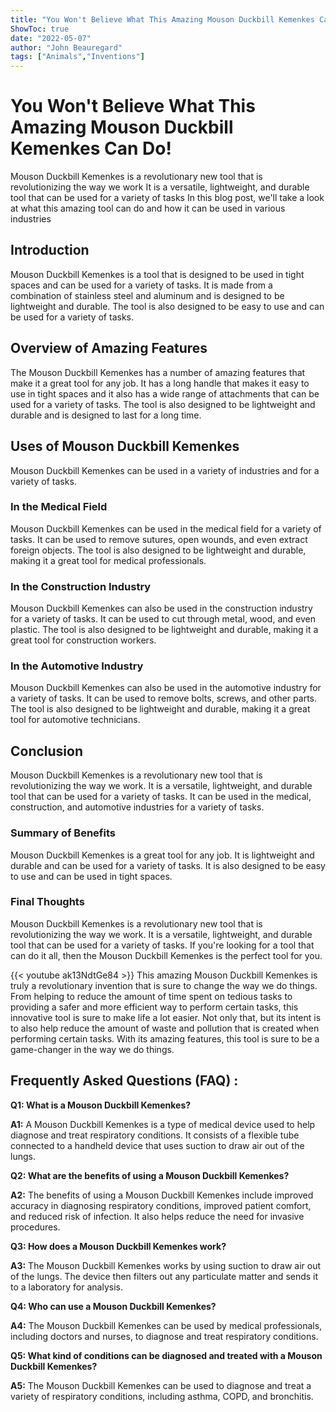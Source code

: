 ```yaml
---
title: "You Won't Believe What This Amazing Mouson Duckbill Kemenkes Can Do!"
ShowToc: true 
date: "2022-05-07"
author: "John Beauregard" 
tags: ["Animals","Inventions"]
---
```

# You Won't Believe What This Amazing Mouson Duckbill Kemenkes Can Do!

Mouson Duckbill Kemenkes is a revolutionary new tool that is revolutionizing the way we work It is a versatile, lightweight, and durable tool that can be used for a variety of tasks In this blog post, we'll take a look at what this amazing tool can do and how it can be used in various industries

## Introduction

Mouson Duckbill Kemenkes is a tool that is designed to be used in tight spaces and can be used for a variety of tasks. It is made from a combination of stainless steel and aluminum and is designed to be lightweight and durable. The tool is also designed to be easy to use and can be used for a variety of tasks. 

## Overview of Amazing Features

The Mouson Duckbill Kemenkes has a number of amazing features that make it a great tool for any job. It has a long handle that makes it easy to use in tight spaces and it also has a wide range of attachments that can be used for a variety of tasks. The tool is also designed to be lightweight and durable and is designed to last for a long time.

## Uses of Mouson Duckbill Kemenkes

Mouson Duckbill Kemenkes can be used in a variety of industries and for a variety of tasks. 

### In the Medical Field

Mouson Duckbill Kemenkes can be used in the medical field for a variety of tasks. It can be used to remove sutures, open wounds, and even extract foreign objects. The tool is also designed to be lightweight and durable, making it a great tool for medical professionals. 

### In the Construction Industry

Mouson Duckbill Kemenkes can also be used in the construction industry for a variety of tasks. It can be used to cut through metal, wood, and even plastic. The tool is also designed to be lightweight and durable, making it a great tool for construction workers. 

### In the Automotive Industry

Mouson Duckbill Kemenkes can also be used in the automotive industry for a variety of tasks. It can be used to remove bolts, screws, and other parts. The tool is also designed to be lightweight and durable, making it a great tool for automotive technicians. 

## Conclusion

Mouson Duckbill Kemenkes is a revolutionary new tool that is revolutionizing the way we work. It is a versatile, lightweight, and durable tool that can be used for a variety of tasks. It can be used in the medical, construction, and automotive industries for a variety of tasks. 

### Summary of Benefits

Mouson Duckbill Kemenkes is a great tool for any job. It is lightweight and durable and can be used for a variety of tasks. It is also designed to be easy to use and can be used in tight spaces. 

### Final Thoughts

Mouson Duckbill Kemenkes is a revolutionary new tool that is revolutionizing the way we work. It is a versatile, lightweight, and durable tool that can be used for a variety of tasks. If you're looking for a tool that can do it all, then the Mouson Duckbill Kemenkes is the perfect tool for you.

{{< youtube ak13NdtGe84 >}} 
This amazing Mouson Duckbill Kemenkes is truly a revolutionary invention that is sure to change the way we do things. From helping to reduce the amount of time spent on tedious tasks to providing a safer and more efficient way to perform certain tasks, this innovative tool is sure to make life a lot easier. Not only that, but its intent is to also help reduce the amount of waste and pollution that is created when performing certain tasks. With its amazing features, this tool is sure to be a game-changer in the way we do things.

## Frequently Asked Questions (FAQ) :
**Q1: What is a Mouson Duckbill Kemenkes?**

**A1:** A Mouson Duckbill Kemenkes is a type of medical device used to help diagnose and treat respiratory conditions. It consists of a flexible tube connected to a handheld device that uses suction to draw air out of the lungs. 

**Q2: What are the benefits of using a Mouson Duckbill Kemenkes?**

**A2:** The benefits of using a Mouson Duckbill Kemenkes include improved accuracy in diagnosing respiratory conditions, improved patient comfort, and reduced risk of infection. It also helps reduce the need for invasive procedures. 

**Q3: How does a Mouson Duckbill Kemenkes work?**

**A3:** The Mouson Duckbill Kemenkes works by using suction to draw air out of the lungs. The device then filters out any particulate matter and sends it to a laboratory for analysis. 

**Q4: Who can use a Mouson Duckbill Kemenkes?**

**A4:** The Mouson Duckbill Kemenkes can be used by medical professionals, including doctors and nurses, to diagnose and treat respiratory conditions. 

**Q5: What kind of conditions can be diagnosed and treated with a Mouson Duckbill Kemenkes?**

**A5:** The Mouson Duckbill Kemenkes can be used to diagnose and treat a variety of respiratory conditions, including asthma, COPD, and bronchitis.



